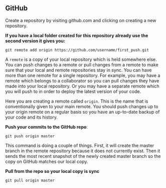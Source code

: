 ## GitHub

Create a repository by visiting github.com and clicking on creating a new repository.

**If you have a local folder created for this repository already use the second version it gives you:**

```
git remote add origin https://github.com/username/first_push.git
```

A ```remote``` is a copy of your local repository which is held somewhere else. You can push changes to a remote or pull changes from a remote to make sure that your local and remote repositories stay in sync. You can have more than one remote for a single repository. For example, you may have a remote which belongs to a collaborator so you can pull changes they have made into your local repository. Or you may have a separate remote which you will push to in order to deploy the latest version of your code.

Here you are creating a remote called ```origin```. This is the name that is conventionally given to your main remote. You should push changes up to your origin remote on a regular basis so you have an up-to-date backup of your code and its history.

**Push your commits to the GitHub repo**:
```
git push origin master
```
This command is doing a couple of things. First, it will create the master branch in the remote repository because it does not currently exist. Then it sends the most recent snapshot of the newly created master branch so the copy on GitHub matches our local copy.

**Pull from the repo so your local copy is sync**
```
git pull origin master
```

